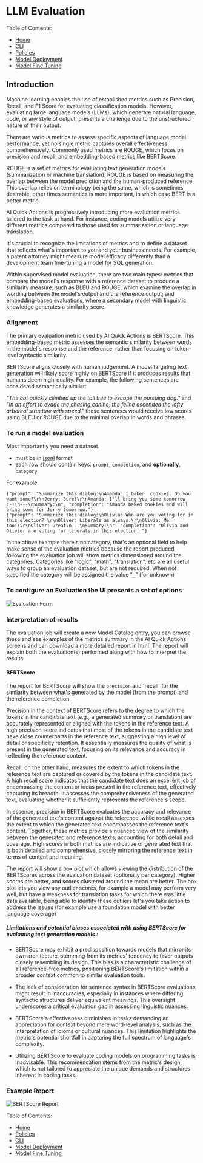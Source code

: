 # LLM Evaluation

Table of Contents:

- [Home](README.md)
- [CLI](cli-tips.md)
- [Policies](policies/README.md)
- [Model Deployment](model-deployment-tips.md)
- [Model Fine Tuning](fine-tuning-tips.md)

## Introduction

Machine learning enables the use of established metrics such as Precision, Recall, and F1 Score for evaluating classification models. However, evaluating large language models (LLMs), which generate natural language, code, or any style of output, presents a challenge due to the unstructured nature of their output.

There are various metrics to assess specific aspects of language model performance, yet no single metric captures overall effectiveness comprehensively. Commonly used metrics are ROUGE, which focus on precision and recall, and embedding-based metrics like BERTScore.

ROUGE is a set of metrics for evaluating text generation models (summarization or machine translation). ROUGE is based on measuring the overlap between the model prediction and the human-produced reference. This overlap relies on terminology being
the same, which is sometimes desirable, other times semantics is more important, in which case BERT is a better metric.

AI Quick Actions is progressively introducing more evaluation metrics tailored to the task at hand. For instance, coding models utilize very different metrics compared to those used for summarization or language translation.

It's crucial to recognize the limitations of metrics and to define a dataset that reflects what's important to you and your business needs. For example, a patent attorney might measure model efficacy differently than a development team fine-tuning a model for SQL generation.

Within supervised model evaluation, there are two main types: metrics that compare the model's response with a reference dataset to produce a similarity measure, such as BLEU and ROUGE, which examine the overlap in wording between the model's output and the reference output; and embedding-based evaluations, where a secondary model with linguistic knowledge generates a similarity score.

### Alignment

The primary evaluation metric used by AI Quick Actions is BERTScore. This embedding-based metric assesses the semantic similarity between words in the model's response and the reference, rather than focusing on token-level syntactic similarity. 

BERTScore aligns closely with human judgement. A model targeting text generation will likely score highly on BERTScore if it produces results that humans deem high-quality. For example, the following sentences are considered semantically similar:

*"The cat quickly climbed up the tall tree to escape the pursuing dog."* and *"In an effort to evade the chasing canine, the feline ascended the lofty arboreal structure with speed."* these sentences would receive low scores using BLEU or ROUGE due to the minimal overlap in words and phrases.


### To run a model evaluation

Most importantly you need a dataset.

- must be in [jsonl](https://jsonlines.org/) format
- each row should contain keys: `prompt`, `completion`, and **optionally**, `category`

For example:

```
{"prompt": "Summarize this dialog:\nAmanda: I baked  cookies. Do you want some?\r\nJerry: Sure!\r\nAmanda: I'll bring you some tomorrow :-)\n---\nSummary:\n", "completion": "Amanda baked cookies and will bring some for Jerry tomorrow."}
{"prompt": "Summarize this dialog:\nOlivia: Who are you voting for in this election? \r\nOliver: Liberals as always.\r\nOlivia: Me too!!\r\nOliver: Great\n---\nSummary:\n", "completion": "Olivia and Olivier are voting for liberals in this election. "}
```

In the above example there's no category, that's an optional field to help make sense of the evaluation metrics because the report produced following the evaluation job will show metrics dimensioned around the categories. Categories like "logic", "math", "translation", etc are all useful ways to group an evaluation dataset, but are not required. When not specified the category will be assigned the value "`_`" (for unknown)

### To configure an Evaluation the UI presents a set of options

![Evaluation Form](web_assets/evaluate-model.png)

### Interpretation of results

The evaluation job will create a new Model Catalog entry, you can browse these and see examples of the metrics summary in the AI Quick Actions screens and can download a more detailed report in html. The report will explain both the evaluation(s) performed along with how to interpret the results. 

#### BERTScore

The report for BERTScore will show the `precision` and 'recall` for the similarity between what's generated by the model (from the prompt) and the reference completion.

Precision in the context of BERTScore refers to the degree to which the tokens in the candidate text (e.g., a generated summary or translation) are accurately represented or aligned with the tokens in the reference text. A high precision score indicates that most of the tokens in the candidate text have close counterparts in the reference text, suggesting a high level of detail or specificity retention. It essentially measures the quality of what is present in the generated text, focusing on its relevance and accuracy in reflecting the reference content.

Recall, on the other hand, measures the extent to which tokens in the reference text are captured or covered by the tokens in the candidate text. A high recall score indicates that the candidate text does an excellent job of encompassing the content or ideas present in the reference text, effectively capturing its breadth. It assesses the comprehensiveness of the generated text, evaluating whether it sufficiently represents the reference's scope.

In essence, precision in BERTScore evaluates the accuracy and relevance of the generated text's content against the reference, while recall assesses the extent to which the generated text encompasses the reference text's content. Together, these metrics provide a nuanced view of the similarity between the generated and reference texts, accounting for both detail and coverage. High scores in both metrics are indicative of generated text that is both detailed and comprehensive, closely mirroring the reference text in terms of content and meaning.

The report will show a box plot which allows viewing the distribution of the BERTScores across the evaluation dataset (optionally per category). Higher scores are better, and scores clustered around the mean are better. The box plot lets you view any outlier scores, for example a model may perform very well, but have a weakness for translation tasks for which there was little data available, being able to identify these outliers let's you take action to address the issues (for example use a foundation model with better language coverage)


##### Limitations and potential biases associated with using BERTScore for evaluating text generation models :

- BERTScore may exhibit a predisposition towards models that mirror its own architecture, stemming from its metrics' tendency to favor outputs closely resembling its design. This bias is a characteristic challenge of all reference-free metrics, positioning BERTScore's limitation within a broader context common to similar evaluation tools.

- The lack of consideration for sentence syntax in BERTScore evaluations might result in inaccuracies, especially in instances where differing syntactic structures deliver equivalent meanings. This oversight underscores a critical evaluation gap in assessing linguistic nuances.

- BERTScore's effectiveness diminishes in tasks demanding an appreciation for context beyond mere word-level analysis, such as the interpretation of idioms or cultural nuances. This limitation highlights the metric's potential shortfall in capturing the full spectrum of language's complexity.

- Utilizing BERTScore to evaluate coding models on programming tasks is inadvisable. This recommendation stems from the metric's design, which is not tailored to appreciate the unique demands and structures inherent in coding tasks.

### Example Report

![BERTScore Report](web_assets/bert-evaluation-report.png)


Table of Contents:

- [Home](README.md)
- [Policies](policies/README.md)
- [CLI](cli-tips.md)
- [Model Deployment](model-deployment-tips.md)
- [Model Fine Tuning](fine-tuning-tips.md)
